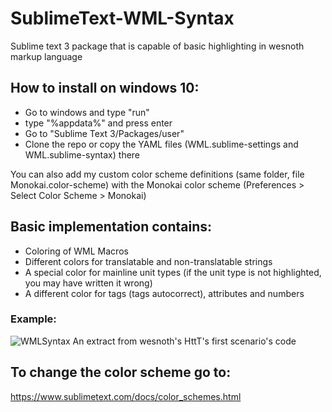 # SublimeText-WML-Syntax
Sublime text 3 package that is capable of basic highlighting in wesnoth markup language

## How to install on windows 10:
  - Go to windows and type "run"
  - type "%appdata%" and press enter
  - Go to "Sublime Text 3/Packages/user"
  - Clone the repo or copy the YAML files (WML.sublime-settings and WML.sublime-syntax) there
  
  You can also add my custom color scheme definitions (same folder, file Monokai.color-scheme) with the Monokai color scheme (Preferences > Select Color Scheme > Monokai)
  
## Basic implementation contains:
  - Coloring of WML Macros
  - Different colors for translatable and non-translatable strings
  - A special color for mainline unit types (if the unit type is not highlighted, you may have written it wrong)
  - A different color for tags (tags autocorrect), attributes and numbers

  ### Example:
  ![WMLSyntax](https://user-images.githubusercontent.com/30196839/197388755-c7b0ff45-442a-445c-92e1-f4c4b6dfb42b.png)
  An extract from wesnoth's HttT's first scenario's code

## To change the color scheme go to:
  https://www.sublimetext.com/docs/color_schemes.html
